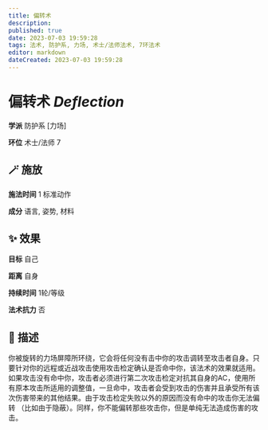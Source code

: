 ```yaml
---
title: 偏转术
description: 
published: true
date: 2023-07-03 19:59:28
tags: 法术, 防护系, 力场, 术士/法师法术, 7环法术
editor: markdown
dateCreated: 2023-07-03 19:59:28
---
```


# **偏转术** *Deflection*

**学派** 防护系 \[力场\] 

**环位** 术士/法师 7

## 🪄 施放

**施法时间** 1 标准动作

**成分** 语言, 姿势, 材料

## ✨ 效果 

**目标** 自己 

**距离** 自身  

**持续时间** 1轮/等级 

**法术抗力** 否

## 📖 描述

你被旋转的力场屏障所环绕，它会将任何没有击中你的攻击调转至攻击者自身。只要针对你的远程或近战攻击使用攻击检定确认是否命中你，该法术的效果就适用。如果攻击没有命中你，攻击者必须进行第二次攻击检定对抗其自身的AC，使用所有原本攻击所适用的调整值，一旦命中，攻击者会受到攻击的伤害并且承受所有该次伤害带来的其他结果。由于攻击检定失败以外的原因而没有命中的攻击你无法偏转 （比如由于隐蔽）。同样，你不能偏转那些攻击你，但是单纯无法造成伤害的攻击。
    
